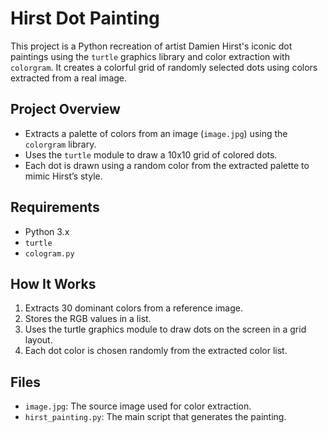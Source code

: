 # Hirst Dot Painting

This project is a Python recreation of artist Damien Hirst's iconic dot paintings using the `turtle` graphics library and color extraction with `colorgram`. It creates a colorful grid of randomly selected dots using colors extracted from a real image.

## Project Overview
* Extracts a palette of colors from an image (`image.jpg`) using the `colorgram` library.
* Uses the `turtle` module to draw a 10x10 grid of colored dots.
* Each dot is drawn using a random color from the extracted palette to mimic Hirst’s style.

## Requirements
* Python 3.x
* `turtle`
* `cologram.py`

## How It Works
1. Extracts 30 dominant colors from a reference image.
2. Stores the RGB values in a list.
3. Uses the turtle graphics module to draw dots on the screen in a grid layout.
4. Each dot color is chosen randomly from the extracted color list.

## Files
* `image.jpg`: The source image used for color extraction.
* `hirst_painting.py`: The main script that generates the painting.

